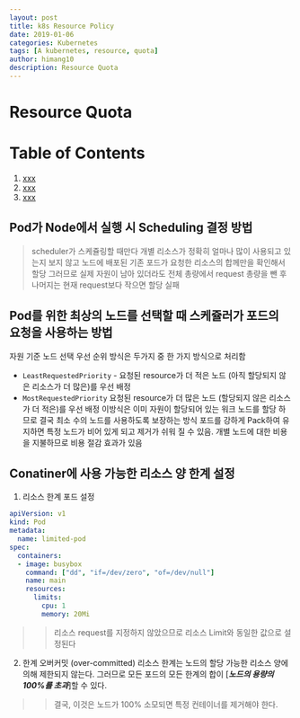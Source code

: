 ```yaml
---
layout: post
title: k8s Resource Policy 
date: 2019-01-06
categories: Kubernetes
tags: [A kubernetes, resource, quota]
author: himang10
description: Resource Quota
---
```

Resource Quota
============

# Table of Contents
1. [xxx](#xxx)
2. [xxx](#xxx)
3. [xxx](#xxx)


## Pod가 Node에서 실행 시 Scheduling 결정 방법
> scheduler가 스케쥴링할 때만다 개별 리소스가 정확히 얼마나 많이 사용되고 있는지 보지 않고 노드에 배포된 기존 포드가 요청한 리소스의 합께만을 확인해서 할당
> 그러므로 실제 자원이 남아 있더라도 전체 총량에서 request 총량을 뺀 후 나머지는 현재 request보다 작으면 할당 실패

## Pod를 위한 최상의 노드를 선택할 때 스케쥴러가 포드의 요청을 사용하는 방법
자원 기준 노드 선택 우선 순위 방식은 두가지 중 한 가지 방식으로 처리함
* `LeastRequestedPriority` - 요청된 resource가 더 적은 노드 (아직 할당되지 않은 리소스가 더 많은)를 우선 배정
* `MostRequestedPriority` 
   요청된 resource가 더 많은 노드 (할당되지 않은 리소스가 더 적은)를 우선 배정 
   이방식은 이미 자원이 할당되어 있는 워크 노드를 할당 하므로 결국 최소 수의 노드를 사용하도록 보장하는 방식
   포드를 강하게 Pack하여 유지하면 특정 노드가 비어 있게 되고 제거가 쉬워 질 수 있음. 개별 노드에 대한 비용을 지불하므로 비용 절감 효과가 있음

## Conatiner에 사용 가능한 리소스 양 한계 설정
1. 리소스 한계 포드 설정
```yaml
apiVersion: v1
kind: Pod
metadata:
  name: limited-pod
spec:
  containers:
  - image: busybox
    command: ["dd", "if=/dev/zero", "of=/dev/null"]
    name: main
    resources:
      limits:
        cpu: 1
        memory: 20Mi
````
>> 리소스 request를 지정하지 않았으므로 리소스 Limit와 동일한 값으로 설정된다

2. 한계 오버커밋 (over-committed)
리소스 한계는 노드의 할당 가능한 리소스 양에 의해 제한되지 않는다. 그러므로 모든 포드의 모든 한계의 합이 [***노드의 용량의 100%를 초과***]할 수 있다.
>>결국, 이것은 노드가 100% 소모되면 특정 컨테이너를 제거해야 한다.
                            